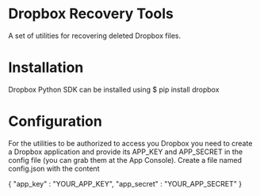Dropbox Recovery Tools
======================
A set of utilities for recovering deleted Dropbox files.

Installation
============
Dropbox Python SDK can be installed using
$ pip install dropbox

Configuration
=============
For the utilities to be authorized to access you Dropbox
you need to create a Dropbox application and provide 
its APP_KEY and APP_SECRET in the config file
(you can grab them at the App Console).
Create a file named config.json with the content

{
	"app_key" : "YOUR_APP_KEY",
	"app_secret" : "YOUR_APP_SECRET"
}
